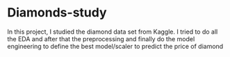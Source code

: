 # Diamonds-study

In this project, I studied the diamond data set from Kaggle. I tried to do all the EDA and after that the preprocessing and finally do the model engineering to define the best model/scaler to predict the price of diamond
